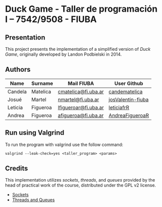 
# Duck Game - Taller de programación I – 7542/9508 - FIUBA

## Presentation
This project presents the implementation of a simplified version of *Duck Game*, originally developed by Landon Podbielski in 2014. 
## Authors
| Name | Surname | Mail FIUBA | User Github|
| ------ | -------- | ----------- | ----------- |
| Candela | Matelica |cmatelica@fi.uba.ar|[candematelica](https://github.com/candematelica)|
| Josué | Martel |nmartel@fi.uba.ar | [josValentin-fiuba](https://github.com/josValentin-fiuba)|
| Leticia | Figueroa |lfigueroar@fi.uba.ar|[leticiafrR](https://github.com/leticiafrR)|
| Andrea | Figueroa |afigueroa@fi.uba.ar|[AndreaFigueroaR](https://github.com/AndreaFigueroaR)|

## Run using Valgrind
To run the program with valgrind use the follow command:

`valgrind --leak-check=yes <taller_program> <params>`



## Credits 
This implementation utilizes *sockets*, *threads*, and *queues* provided by the head of practical work of the course, distributed under the GPL v2 license.

- [Sockets](https://github.com/eldipa/sockets-en-cpp)  
- [Threads and Queues](https://github.com/eldipa/hands-on-threads)

<!-- # Ejemplo de CMAKE para el TP Final

**Importante:** el primer commit de este repositorio tiene el setup
básico para el TP Final que incluye la instalación de la lib
`libSDL2pp` (el wrapper de C++).

El resto de los commits son a modo de ejemplo de como se pueden
agregar mas código fuente al proyecto.

Este ejemplo **no** incluye instalarse la librería `SDL2` ni tampoco
instala otras librerías que puedan ser necesarias ni tampoco un
instalador (aunque **si** incluye Google Tests)

**Se deben agregar las librerias necesarias y el instalador.**

También el ejemplo usa una estructura de carpetas muy simple:

```
client/
server/
editor/
common/
```

Bien se puede mejorar (cambiando el cmakefile) agregando mas
sub-carpetas.

Asi tambien **deben** ser cambiados los *targets* del cmake (`taller_client`,
`taller_server`, ...) por nombres mas acordes al TP que se este
haciendo.

Tambien, por default solo se compila una version *debug* sin
optimizar. Si se quiere compilar binarios optimizados
(lo que cmake llama *release*) se puede, solo hay modificar
cmake. -->
